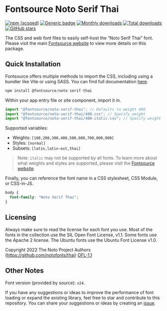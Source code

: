 # Fontsource Noto Serif Thai

[![npm (scoped)](https://img.shields.io/npm/v/@fontsource/noto-serif-thai?color=brightgreen)](https://www.npmjs.com/package/@fontsource/noto-serif-thai) [![Generic badge](https://img.shields.io/badge/fontsource-passing-brightgreen)](https://github.com/fontsource/fontsource) [![Monthly downloads](https://badgen.net/npm/dm/@fontsource/noto-serif-thai)](https://github.com/fontsource/fontsource) [![Total downloads](https://badgen.net/npm/dt/@fontsource/noto-serif-thai)](https://github.com/fontsource/fontsource) [![GitHub stars](https://img.shields.io/github/stars/fontsource/fontsource.svg?style=social&label=Star)](https://github.com/fontsource/fontsource/stargazers)

The CSS and web font files to easily self-host the “Noto Serif Thai” font. Please visit the main [Fontsource website](https://fontsource.org/fonts/noto-serif-thai) to view more details on this package.

## Quick Installation

Fontsource offers multiple methods to import the CSS, including using a bundler like Vite or using SASS. You can find full documentation [here](https://fontsource.org/docs/getting-started/introduction).

```javascript
npm install @fontsource/noto-serif-thai
```

Within your app entry file or site component, import it in.

```javascript
import "@fontsource/noto-serif-thai"; // Defaults to weight 400
import "@fontsource/noto-serif-thai/400.css"; // Specify weight
import "@fontsource/noto-serif-thai/400-italic.css"; // Specify weight and style
```

Supported variables:
- Weights: `[100,200,300,400,500,600,700,800,900]`
- Styles: `[normal]`
- Subsets: `[latin,latin-ext,thai]`

> Note: `italic` may not be supported by all fonts. To learn more about what weights and styles are supported, please visit the [Fontsource website](https://fontsource.org/fonts/noto-serif-thai).

Finally, you can reference the font name in a CSS stylesheet, CSS Module, or CSS-in-JS.

```css
body {
  font-family: "Noto Serif Thai";
}
```

## Licensing
Always make sure to read the license for each font you use. Most of the fonts in the collection use the SIL Open Font License, v1.1. Some fonts use the Apache 2 license. The Ubuntu fonts use the Ubuntu Font License v1.0.

Copyright 2022 The Noto Project Authors (https://github.com/notofonts/thai)
[OFL-1.1](http://scripts.sil.org/OFL)

## Other Notes
Font version (provided by source): `v24`.

If you have any suggestions or ideas to improve the performance of font loading or expand the existing library, feel free to star and contribute to this repository. You can share your suggestions or ideas by creating an [issue](https://github.com/fontsource/fontsource/issues).